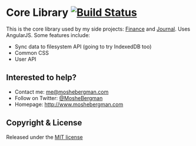 # Core Library [![Build Status](https://travis-ci.org/mb-dev/mbdev-core.svg?branch=master)](https://travis-ci.org/mb-dev/mbdev-core)

This is the core library used by my side projects: [Finance](https://github.com/mb-dev/finance-ng) and [Journal](https://github.com/mb-dev/journal-ng). Uses AngularJS. Some features include:
* Sync data to filesystem API (going to try IndexedDB too)
* Common CSS
* User API

## Interested to help?
* Contact me: [me@moshebergman.com](mailto:me@moshebergman.com)
* Follow on Twitter: [@MosheBergman](https://twitter.com/MosheBergman)
* Homepage: http://www.moshebergman.com

## Copyright & License

Released under the [MIT license](LICENSE)

